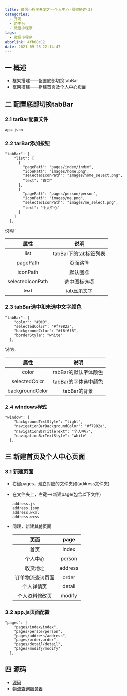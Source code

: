```yaml
---
title: 微信小程序开发之——个人中心-框架搭建(3)
categories:
  - 开发
  - 跨平台
  - 微信小程序
tags:
  - 微信小程序
abbrlink: 4fb68c12
date: 2021-09-25 22:14:47
---
```

## 一 概述

* 框架搭建——配置底部切换tabBar
* 框架搭建——新建首页及个人中心页面

<!--more-->

##  二 配置底部切换tabBar

### 2.1 tarBar配置文件

```
app.json
```

### 2.2 tarBar添加按钮

```
"tabBar": {
    "list": [
      {
        "pagePath": "pages/index/index",
        "iconPath": "images/home.png",
        "selectedIconPath": "images/home_select.png",
        "text": "首页"
      },
      {
        "pagePath": "pages/person/person",
        "iconPath": "images/me.png",
        "selectedIconPath": "images/me_select.png",
        "text": "个人中心"
      }
    ]
  },
```

说明：

|       属性       |         说明          |
| :--------------: | :-------------------: |
|       list       | tabBar下的tab标签列表 |
|     pagePath     |       页面路径        |
|     iconPath     |       默认图标        |
| selectedIconPath |     选中图标选项      |
|       text       |      tab显示文字      |

### 2.3 tabBar选中和未选中文字颜色

```
"tabBar": {
    "color": "#000",
    "selectedColor": "#f7982a",
    "backgroundColor": "#f6f6f6",
    "borderStyle": "white"
  },
```

说明：

|      属性       |         说明         |
| :-------------: | :------------------: |
|      color      | tabBar的默认字体颜色 |
|  selectedColor  | tabBar的字体选中颜色 |
| backgroundColor |     tabBar的背景     |

### 2.4 windows样式

```
"window": {
    "backgroundTextStyle": "light",
    "navigationBarBackgroundColor": "#f7982a",
    "navigationBarTitleText": "个人中心",
    "navigationBarTextStyle": "white"
  },
```

## 三 新建首页及个人中心页面

### 3.1  新建页面

* 右键pages，建立对应的文件夹如(address文件夹)

* 在文件夹上，右键——>新建page(包含以下文件)

  ```
  address.js
  address.json
  address.wxml
  address.wxss
  ```

* 同理，新建其他页面

  |       页面       |  page   |
  | :--------------: | :-----: |
  |       首页       |  index  |
  |     个人中心     | person  |
  |     收货地址     | address |
  | 订单物流查询页面 |  order  |
  |    个人详情页    | detail  |
  |  个人资料修改页  | modify  |

### 3.2 app.js页面配置

```
"pages": [
    "pages/index/index",
    "pages/person/person",
    "pages/address/address",
    "pages/order/order",
    "pages/detail/detail",
    "pages/modify/modify"
  ],
```

## 四 源码

* [源码](https://download.csdn.net/download/Calvin_zhou/24419372)
* [物流查询服务器](https://download.csdn.net/download/Calvin_zhou/24686269)

